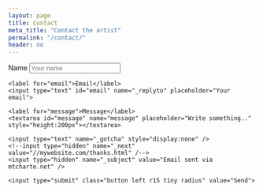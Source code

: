 ```yaml
---
layout: page
title: Contact
meta_title: "Contact the artist"
permalink: "/contact/"
header: no
---
```


<div class="contact_container">
  <form action="//formspree.io/teresa.camachohull@gmail.com" method="POST">
    <label for="name">Name</label>
    <input type="text" id="name" name="name" placeholder="Your name">

    <label for="email">Email</label>
    <input type="text" id="email" name="_replyto" placeholder="Your email">

    <label for="message">Message</label>
    <textarea id="message" name="message" placeholder="Write something.." style="height:200px"></textarea>
    
    <input type="text" name="_gotcha" style="display:none" />
    <!--input type="hidden" name="_next" value="//mywebsite.com/thanks.html" /-->
    <input type="hidden" name="_subject" value="Email sent via mtcharte.net" />

    <input type="submit" class="button left r15 tiny radius" value="Send">
  </form>
</div>